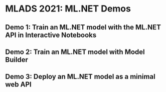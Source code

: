# MLADS 2021: ML.NET Demos

## Demo 1: Train an ML.NET model with the ML.NET API in Interactive Notebooks

## Demo 2: Train an ML.NET model with Model Builder

## Demo 3: Deploy an ML.NET model as a minimal web API
 
